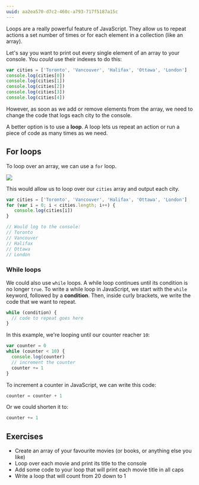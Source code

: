 ```yaml
---
uuid: aa2ea570-d7c2-460c-a793-717f5187a15c
---
```


Loops are a really powerful feature of JavaScript. They allow us to repeat actions a set number of times or for each element in a collection (like an array).

Let's say you want to print out every single element of an array to your console. You _could_ use their indexes to do this:

```javascript
var cities = ['Toronto', 'Vancouver', 'Halifax', 'Ottawa', 'London']
console.log(cities[0])
console.log(cities[1])
console.log(cities[2])
console.log(cities[3])
console.log(cities[4])
```

However, as soon as we add or remove elements from the array, we need to change the code that logs each city to the console.

A better option is to use a **loop**. A loop lets us repeat an action or run a piece of code as many times as we need.

## For loops

To loop over an array, we can use a `for` loop.

![](https://cl.ly/1T110236000O/Image%202017-10-24%20at%206.38.39%20PM.png)

This would allow us to loop over our `cities` array and output each city.

```javascript
var cities = ['Toronto', 'Vancouver', 'Halifax', 'Ottawa', 'London']
for (var i = 0; i < cities.length; i++) {
   console.log(cities[i])
}

// Would log to the console:
// Toronto
// Vancouver
// Halifax
// Ottawa
// London
```

### While loops

We could also use `while` loops. A while loop continues until its condition is no longer `true`. To write a while loop in JavaScript, we start with the `while` keyword, followed by a **condition**. Then, inside curly brackets, we write the code that we want to repeat.

```javascript
while (condition) {
  // code to repeat goes here
}
```

In this example, we're looping until our counter reacher `10`:

```javascript
var counter = 0
while (counter < 10) {
  console.log(counter)
  // increment the counter
  counter += 1
}
```

To increment a counter in JavaScript, we can write this code:

```javascript
counter = counter + 1
```

Or we could shorten it to:

```javascript
counter += 1
```

## Exercises

- Create an array of your favourite movies (or books, or anything else you like)
- Loop over each movie and print its title to the console
- Add some code to your loop that will print each movie title in all caps
- Write a loop that will count from 20 down to 1
